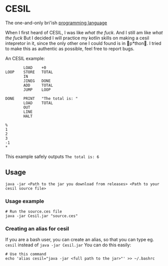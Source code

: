 # CESIL
The one-and-only bri'ish [programming language](https://en.wikipedia.org/wiki/CESIL)

When I first heard of CESIL, I was like *what the fuck*. And I still am like *what the fuck* But I decided I will practice my kotlin skills on making a cesil intepretor in it, since the only other one I could found is in 🤮️p*thon🤮️.
I tried to make this as authentic as possible, feel free to report bugs.

An CESIL example:
```cesil
        LOAD    +0
LOOP    STORE   TOTAL
        IN
        JINEG   DONE
        ADD     TOTAL
        JUMP    LOOP

DONE    PRINT   "The total is: "
        LOAD    TOTAL
        OUT
        LINE
        HALT

%
1
2
3
-1
*
```
This example safely outputs `The total is: 6`

## Usage
`java -jar <Path to the jar you download from releases> <Path to your cesil source file>`

### Usage example
```shell
# Run the source.ces file
java -jar Cesil.jar "source.ces"
```

### Creating an alias for cesil
If you are a bash user, you can create an alias, so that you can type eg. `cesil` instead of `java -jar Cesil.jar`
You can do this easily:
```shell
# Use this command
echo 'alias cesil="java -jar <full path to the jar>"' >> ~/.bashrc
```

